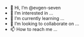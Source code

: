 - 👋 Hi, I’m @evgen-seven
- 👀 I’m interested in ...
- 🌱 I’m currently learning ...
- 💞️ I’m looking to collaborate on ...
- 📫 How to reach me ...

<!---
evgen-seven/evgen-seven is a ✨ special ✨ repository because its `README.md` (this file) appears on your GitHub profile.
You can click the Preview link to take a look at your changes.
--->
